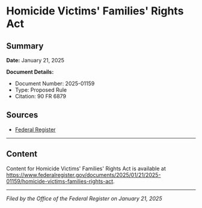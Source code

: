 # Homicide Victims' Families' Rights Act

## Summary

**Date:** January 21, 2025

**Document Details:**
- Document Number: 2025-01159
- Type: Proposed Rule
- Citation: 90 FR 6879

## Sources
- [Federal Register](https://www.federalregister.gov/documents/2025/01/21/2025-01159/homicide-victims-families-rights-act)

---

## Content

Content for Homicide Victims' Families' Rights Act is available at https://www.federalregister.gov/documents/2025/01/21/2025-01159/homicide-victims-families-rights-act.

---

*Filed by the Office of the Federal Register on January 21, 2025*
